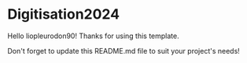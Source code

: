 # Digitisation2024

Hello liopleurodon90! Thanks for using this template.

Don't forget to update this README.md file to suit your project's needs!


